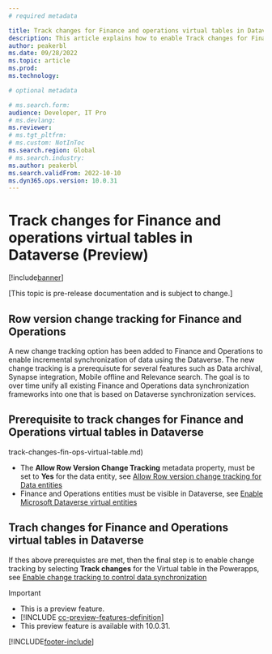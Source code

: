 ```yaml
---
# required metadata

title: Track changes for Finance and operations virtual tables in Dataverse (Preview)
description: This article explains how to enable Track changes for Finance and Operations virtual tables in Microsoft Dataverse.
author: peakerbl
ms.date: 09/28/2022
ms.topic: article
ms.prod:
ms.technology: 

# optional metadata

# ms.search.form:
audience: Developer, IT Pro
# ms.devlang: 
ms.reviewer: 
# ms.tgt_pltfrm: 
# ms.custom: NotInToc
ms.search.region: Global
# ms.search.industry:
ms.author: peakerbl
ms.search.validFrom: 2022-10-10
ms.dyn365.ops.version: 10.0.31
---
```


# Track changes for Finance and operations virtual tables in Dataverse (Preview) 

[!include[banner](../includes/banner.md)]

[This topic is pre-release documentation and is subject to change.]

## Row version change tracking for Finance and Operations

A new change tracking option has been added to Finance and Operations to enable incremental synchronization of data using the Dataverse. The new change tracking is a prerequisute for several features such as Data archival, Synapse integration, Mobile offline and Relevance search. The goal is to over time unify all existing Finance and Operations data synchronization frameworks into one that is based on Dataverse synchronization services.

## Prerequisite to track changes for Finance and Operations virtual tables in Dataverse 

track-changes-fin-ops-virtual-table.md)
- The **Allow Row Version Change Tracking** metadata property, must be set to **Yes** for the data entity, see [Allow Row version change tracking for Data entities](../track-changes-fin-ops-virtual-table.md)
- Finance and Operations entities must be visible in Dataverse, see [Enable Microsoft Dataverse virtual entities](/enable-virtual-entities.md)
 
 ## Trach changes for Finance and Operations virtual tables in Dataverse 

If thes above prerequistes are met, then the final step is to enable change tracking by selecting **Track changes** for the Virtual table in the Powerapps, see [Enable change tracking to control data synchronization](/power-platform/admin/enable-change-tracking-control-data-synchronization.md)

> [!IMPORTANT]
> - This is a preview feature.
> - [!INCLUDE [cc-preview-features-definition](../../../includes/cc-preview-features-definition.md)]
> - This preview feature is available with 10.0.31.

[!INCLUDE[footer-include](../../../includes/footer-banner.md)]
